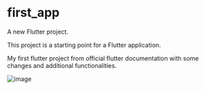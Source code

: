 # first_app

A new Flutter project.

This project is a starting point for a Flutter application.

My first flutter project from official flutter documentation with some changes and additional functionalities.

![image](https://user-images.githubusercontent.com/85360923/219254434-3e8931ae-dcf0-4336-a34c-311593198a3c.png)
